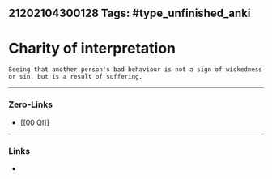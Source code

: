 21202104300128
Tags: #type_unfinished_anki
---
# Charity of interpretation

    Seeing that another person's bad behaviour is not a sign of wickedness or sin, but is a result of suffering.

---
### Zero-Links
- [[00 QI]]
---
### Links
-